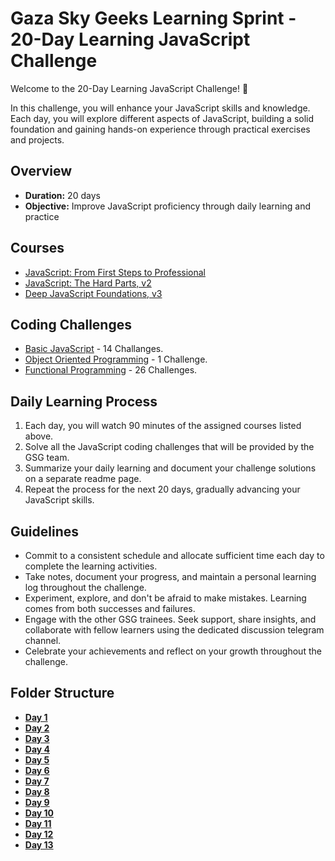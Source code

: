 
# Gaza Sky Geeks Learning Sprint - 20-Day Learning JavaScript Challenge

Welcome to the 20-Day Learning JavaScript Challenge! 🚀

In this challenge, you will enhance your JavaScript skills and knowledge. Each day, you will explore different aspects of JavaScript, building a solid foundation and gaining hands-on experience through practical exercises and projects.

## Overview
- **Duration:** 20 days
- **Objective:** Improve JavaScript proficiency through daily learning and practice


## Courses
 - [JavaScript: From First Steps to Professional](https://frontendmasters.com/courses/javascript-first-steps/)
 - [JavaScript: The Hard Parts, v2](https://frontendmasters.com/courses/javascript-hard-parts-v2/)
 - [Deep JavaScript Foundations, v3](https://frontendmasters.com/courses/deep-javascript-v3/)

## Coding Challenges
 - [Basic JavaScript](https://www.freecodecamp.org/learn/javascript-algorithms-and-data-structures/#basic-javascript) - 14 Challanges.
 - [Object Oriented Programming](https://www.freecodecamp.org/learn/javascript-algorithms-and-data-structures/#object-oriented-programming) - 1 Challenge.
 - [Functional Programming](https://www.freecodecamp.org/learn/javascript-algorithms-and-data-structures/#functional-programming) - 26 Challenges.


## Daily Learning Process
1. Each day, you will watch 90 minutes of the assigned courses listed above.
2. Solve all the JavaScript coding challenges that will be provided by the GSG team.
3. Summarize your daily learning and document your challenge solutions on a separate readme page.
4. Repeat the process for the next 20 days, gradually advancing your JavaScript skills.



## Guidelines
- Commit to a consistent schedule and allocate sufficient time each day to complete the learning activities.
- Take notes, document your progress, and maintain a personal learning log throughout the challenge.
- Experiment, explore, and don't be afraid to make mistakes. Learning comes from both successes and failures.
- Engage with the other GSG trainees. Seek support, share insights, and collaborate with fellow learners using the dedicated discussion telegram channel.
- Celebrate your achievements and reflect on your growth throughout the challenge.

## Folder Structure
-  [**Day 1**](https://github.com/aya-thafer2/Mastering-JavaScript-in-20-Days/blob/main/Day1.md)
-  [**Day 2**](https://github.com/aya-thafer2/Mastering-JavaScript-in-20-Days/blob/main/Day2.md)
-  [**Day 3**](https://github.com/aya-thafer2/Mastering-JavaScript-in-20-Days/blob/main/Day3.md)
-  [**Day 4**](https://github.com/aya-thafer2/Mastering-JavaScript-in-20-Days/blob/main/Day4.md)
-  [**Day 5**](https://github.com/aya-thafer2/Mastering-JavaScript-in-20-Days/blob/main/Day5.md)
-  [**Day 6**](https://github.com/aya-thafer2/Mastering-JavaScript-in-20-Days/blob/main/Day6.md)
-  [**Day 7**](https://github.com/aya-thafer2/Mastering-JavaScript-in-20-Days/blob/main/Day7.md)
-  [**Day 8**](https://github.com/aya-thafer2/Mastering-JavaScript-in-20-Days/blob/main/Day8.md)
-  [**Day 9**](https://github.com/aya-thafer2/Mastering-JavaScript-in-20-Days/blob/main/Day9.md)
-  [**Day 10**](https://github.com/aya-thafer2/Mastering-JavaScript-in-20-Days/blob/main/Day10.md)
-  [**Day 11**](https://github.com/aya-thafer2/Mastering-JavaScript-in-20-Days/blob/main/Day11.md)
-  [**Day 12**](https://github.com/aya-thafer2/Mastering-JavaScript-in-20-Days/blob/main/Day12.md)
-  [**Day 13**](https://github.com/aya-thafer2/Mastering-JavaScript-in-20-Days/blob/main/Day13.md)















